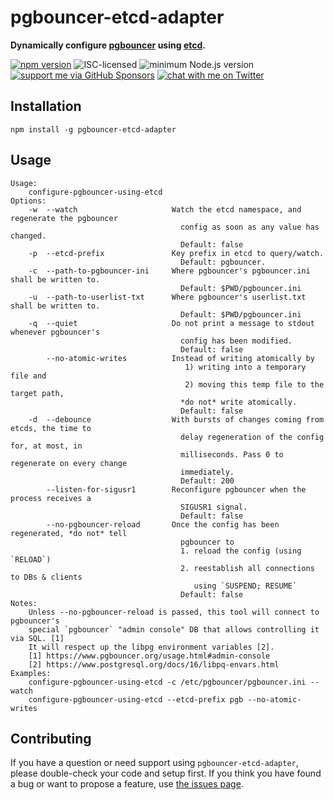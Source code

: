 # pgbouncer-etcd-adapter

**Dynamically configure [pgbouncer](https://www.pgbouncer.org) using [etcd](https://etcd.io/).**

[![npm version](https://img.shields.io/npm/v/pgbouncer-etcd-adapter.svg)](https://www.npmjs.com/package/pgbouncer-etcd-adapter)
![ISC-licensed](https://img.shields.io/github/license/derhuerst/pgbouncer-etcd-adapter.svg)
![minimum Node.js version](https://img.shields.io/node/v/pgbouncer-etcd-adapter.svg)
[![support me via GitHub Sponsors](https://img.shields.io/badge/support%20me-donate-fa7664.svg)](https://github.com/sponsors/derhuerst)
[![chat with me on Twitter](https://img.shields.io/badge/chat%20with%20me-on%20Twitter-1da1f2.svg)](https://twitter.com/derhuerst)


## Installation

```shell
npm install -g pgbouncer-etcd-adapter
```


## Usage

```
Usage:
    configure-pgbouncer-using-etcd
Options:
    -w  --watch                     Watch the etcd namespace, and regenerate the pgbouncer
                                      config as soon as any value has changed.
                                      Default: false
    -p  --etcd-prefix               Key prefix in etcd to query/watch.
                                      Default: pgbouncer.
    -c  --path-to-pgbouncer-ini     Where pgbouncer's pgbouncer.ini shall be written to.
                                      Default: $PWD/pgbouncer.ini
    -u  --path-to-userlist-txt      Where pgbouncer's userlist.txt shall be written to.
                                      Default: $PWD/pgbouncer.ini
    -q  --quiet                     Do not print a message to stdout whenever pgbouncer's
                                      config has been modified.
                                      Default: false
        --no-atomic-writes          Instead of writing atomically by
                                       1) writing into a temporary file and
                                       2) moving this temp file to the target path,
                                      *do not* write atomically.
                                      Default: false
    -d  --debounce                  With bursts of changes coming from etcds, the time to
                                      delay regeneration of the config for, at most, in
                                      milliseconds. Pass 0 to regenerate on every change
                                      immediately.
                                      Default: 200
        --listen-for-sigusr1        Reconfigure pgbouncer when the process receives a
                                      SIGUSR1 signal.
                                      Default: false
        --no-pgbouncer-reload       Once the config has been regenerated, *do not* tell
                                      pgbouncer to
                                      1. reload the config (using `RELOAD`)
                                      2. reestablish all connections to DBs & clients
                                         using `SUSPEND; RESUME`
                                      Default: false
Notes:
    Unless --no-pgbouncer-reload is passed, this tool will connect to pgbouncer's
    special `pgbouncer` "admin console" DB that allows controlling it via SQL. [1]
    It will respect up the libpg environment variables [2].
    [1] https://www.pgbouncer.org/usage.html#admin-console
    [2] https://www.postgresql.org/docs/16/libpq-envars.html
Examples:
    configure-pgbouncer-using-etcd -c /etc/pgbouncer/pgbouncer.ini --watch
    configure-pgbouncer-using-etcd --etcd-prefix pgb --no-atomic-writes
```


## Contributing

If you have a question or need support using `pgbouncer-etcd-adapter`, please double-check your code and setup first. If you think you have found a bug or want to propose a feature, use [the issues page](https://github.com/derhuerst/pgbouncer-etcd-adapter/issues).
